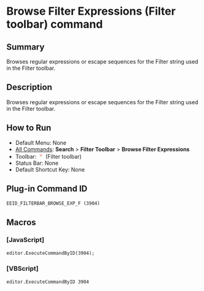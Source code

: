 # Browse Filter Expressions (Filter toolbar) command

## Summary

Browses regular expressions or escape sequences for the Filter string used in the Filter toolbar.

## Description

Browses regular expressions or escape sequences for the Filter string used in the Filter toolbar.

## How to Run

- Default Menu: None
- [All Commands](../tools/all_commands): **Search**
\> **Filter Toolbar** \> **Browse Filter Expressions**
- Toolbar: ![](../../images/find_browse_exp.png) (Filter toolbar)
- Status Bar: None
- Default Shortcut Key: None

## Plug-in Command ID

```
EEID_FILTERBAR_BROWSE_EXP_F (3904)
```

## Macros

### \[JavaScript\]

```
editor.ExecuteCommandByID(3904);
```

### \[VBScript\]

```
editor.ExecuteCommandByID 3904
```
